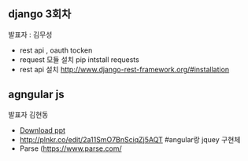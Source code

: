 ## django 3회차
발표자 : 김무성
- rest api , oauth tocken
- request 모듈 설치  pip intstall requests
- rest api 설치 http://www.django-rest-framework.org/#installation

## agngular js
발표자 김현동
- [Download ppt](http://biopy.github.io/doc/part2/AngularJS.pdf)
- http://plnkr.co/edit/2a11SmO7BnSciqZj5AQT   #angular랑 jquey 구현체
- Parse (https://www.parse.com/


